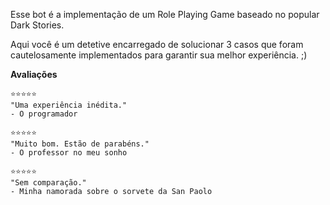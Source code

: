 Esse bot é a implementação de um Role Playing Game baseado no popular Dark Stories.

Aqui você é um detetive encarregado de solucionar 3 casos que foram cautelosamente implementados para garantir sua melhor experiência. ;)

**Avaliações**

```
⭐️⭐️⭐️⭐️⭐️
"Uma experiência inédita."
- O programador
```

```
⭐️⭐️⭐️⭐️⭐️
"Muito bom. Estão de parabéns."
- O professor no meu sonho
```

```
⭐️⭐️⭐️⭐️⭐️
"Sem comparação."
- Minha namorada sobre o sorvete da San Paolo
```
